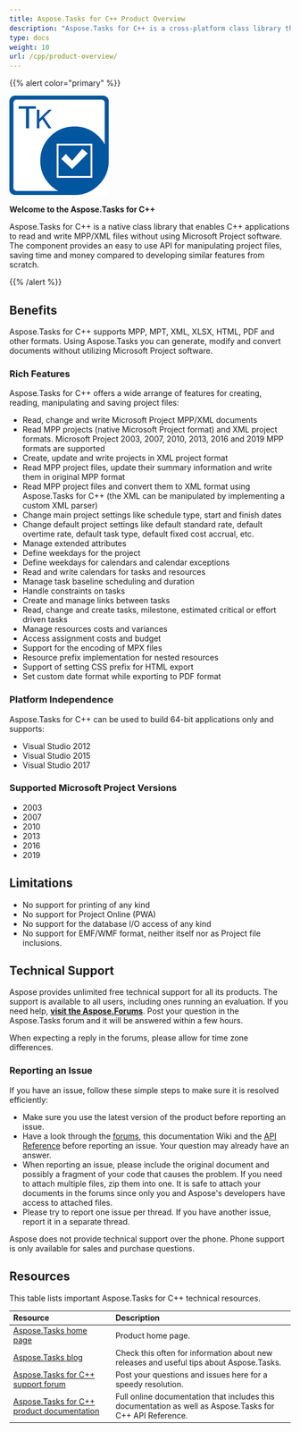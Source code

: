 ```yaml
---
title: Aspose.Tasks for C++ Product Overview
description: "Aspose.Tasks for C++ is a cross-platform class library that enables C++ applications to read, edit, save and convert MPP and Primavera XER/P6 XML files."
type: docs
weight: 10
url: /cpp/product-overview/
---
```


{{% alert color="primary" %}}

![Aspose.Tasks for C++ Logo](product-overview_1.png)

**Welcome to the Aspose.Tasks for C++**

Aspose.Tasks for C++ is a native class library that enables C++ applications to read and write MPP/XML files without using Microsoft Project software. The component provides an easy to use API for manipulating project files, saving time and money compared to developing similar features from scratch.

{{% /alert %}}

## **Benefits**
Aspose.Tasks for C++ supports MPP, MPT, XML, XLSX, HTML, PDF and other formats. Using Aspose.Tasks you can generate, modify and convert documents without utilizing Microsoft Project software.

### **Rich Features**
Aspose.Tasks for C++ offers a wide arrange of features for creating, reading, manipulating and saving project files:

- Read, change and write Microsoft Project MPP/XML documents
- Read MPP projects (native Microsoft Project format) and XML project formats. Microsoft Project 2003, 2007, 2010, 2013, 2016 and 2019 MPP formats are supported
- Create, update and write projects in XML project format
- Read MPP project files, update their summary information and write them in original MPP format
- Read MPP project files and convert them to XML format using Aspose.Tasks for C++ (the XML can be manipulated by implementing a custom XML parser)
- Change main project settings like schedule type, start and finish dates
- Change default project settings like default standard rate, default overtime rate, default task type, default fixed cost accrual, etc.
- Manage extended attributes
- Define weekdays for the project
- Define weekdays for calendars and calendar exceptions
- Read and write calendars for tasks and resources
- Manage task baseline scheduling and duration
- Handle constraints on tasks
- Create and manage links between tasks
- Read, change and create tasks, milestone, estimated critical or effort driven tasks
- Manage resources costs and variances
- Access assignment costs and budget
- Support for the encoding of MPX files
- Resource prefix implementation for nested resources
- Support of setting CSS prefix for HTML export
- Set custom date format while exporting to PDF format

### **Platform Independence**
Aspose.Tasks for C++ can be used to build 64-bit applications only and supports:

- Visual Studio 2012
- Visual Studio 2015
- Visual Studio 2017

### **Supported Microsoft Project Versions**
- 2003
- 2007
- 2010
- 2013
- 2016
- 2019

## **Limitations**
- No support for printing of any kind
- No support for Project Online (PWA)
- No support for the database I/O access of any kind
- No support for EMF/WMF format, neither itself nor as Project file inclusions.

## **Technical Support**
Aspose provides unlimited free technical support for all its products. The support is available to all users, including ones running an evaluation. If you need help, [**visit the Aspose.Forums**](https://forum.aspose.com/c/tasks/15). Post your question in the Aspose.Tasks forum and it will be answered within a few hours.

When expecting a reply in the forums, please allow for time zone differences.
### **Reporting an Issue**
If you have an issue, follow these simple steps to make sure it is resolved efficiently:

- Make sure you use the latest version of the product before reporting an issue. 
- Have a look through the [forums](https://forum.aspose.com/c/tasks/15), this documentation Wiki and the [API Reference](https://apireference.aspose.com/tasks/cpp) before reporting an issue. Your question may already have an answer.
- When reporting an issue, please include the original document and possibly a fragment of your code that causes the problem. If you need to attach multiple files, zip them into one. It is safe to attach your documents in the forums since only you and Aspose's developers have access to attached files.
- Please try to report one issue per thread. If you have another issue, report it in a separate thread.

Aspose does not provide technical support over the phone. Phone support is only available for sales and purchase questions.
## **Resources**
This table lists important Aspose.Tasks for C++ technical resources.

|**Resource**|**Description**|
| :- | :- |
|[Aspose.Tasks home page](https://products.aspose.com/tasks/cpp)|Product home page.|
|[Aspose.Tasks blog](https://blog.aspose.com/category/tasks/)|Check this often for information about new releases and useful tips about Aspose.Tasks.|
|[Aspose.Tasks for C++ support forum](https://forum.aspose.com/c/tasks/15)|Post your questions and issues here for a speedy resolution.|
|[Aspose.Tasks for C++ product documentation](/tasks/cpp/)|Full online documentation that includes this documentation as well as Aspose.Tasks for C++ API Reference.|
